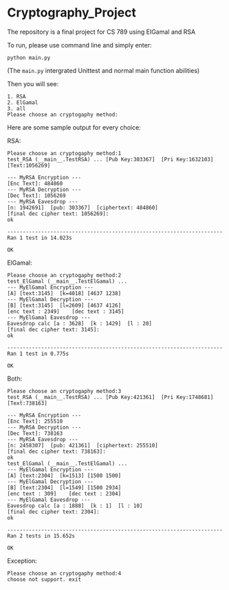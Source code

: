 # Cryptography_Project
The repository is a final project for CS 789 using EIGamal and RSA

To run, please use command line and simply enter:
```
python main.py
```
(The `main.py` intergrated Unittest and normal main function abilities)

Then you will see:
```
1. RSA
2. ElGamal
3. all
Please choose an cryptogaphy method:
```

Here are some sample output for every choice:

RSA:
```
Please choose an cryptogaphy method:1
test_RSA (__main__.TestRSA) ... [Pub Key:303367]  [Pri Key:1632103]  [Text:1056269]

--- MyRSA Encryption ---
[Enc Text]: 484860
--- MyRSA Decryption ---
[Dec Text]: 1056269
--- MyRSA Eavesdrop ---
[n: 1942691]  [pub: 303367]  [ciphertext: 484860]
[final dec cipher text: 1056269]:
ok

----------------------------------------------------------------------
Ran 1 test in 14.023s

OK
```

ElGamal:
```
Please choose an cryptogaphy method:2
test_ElGamal (__main__.TestElGamal) ...
--- MyElGamal Encryption ---
[A] [text:3145]  [k=4018] [4637 1238]
--- MyElGamal Decryption ---
[B] [text:3145]  [l=2609] [4637 4126]
[enc text : 2349]    [dec text : 3145]
--- MyElGamal Eavesdrop ---
Eavesdrop calc [a : 3628]  [k : 1429]  [l : 20]
[final dec cipher text: 3145]:
ok

----------------------------------------------------------------------
Ran 1 test in 0.775s

OK
```

Both:
```
Please choose an cryptogaphy method:3
test_RSA (__main__.TestRSA) ... [Pub Key:421361]  [Pri Key:1748681]  [Text:738163]

--- MyRSA Encryption ---
[Enc Text]: 255510
--- MyRSA Decryption ---
[Dec Text]: 738163
--- MyRSA Eavesdrop ---
[n: 2458307]  [pub: 421361]  [ciphertext: 255510]
[final dec cipher text: 738163]:
ok
test_ElGamal (__main__.TestElGamal) ...
--- MyElGamal Encryption ---
[A] [text:2304]  [k=1513] [1500 1500]
--- MyElGamal Decryption ---
[B] [text:2304]  [l=1549] [1500 2934]
[enc text : 309]    [dec text : 2304]
--- MyElGamal Eavesdrop ---
Eavesdrop calc [a : 1888]  [k : 1]  [l : 10]
[final dec cipher text: 2304]:
ok

----------------------------------------------------------------------
Ran 2 tests in 15.652s

OK
```
Exception:
```
Please choose an cryptogaphy method:4
choose not support. exit
```



